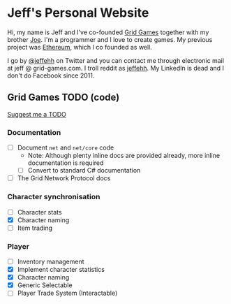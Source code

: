 # Jeff's Personal Website

Hi, my name is Jeff and I've co-founded [Grid Games](http://grid-games.com) together with my brother [Joe](http://joe.grid-games.com). I'm a programmer and I love to create games. My previous project was [Ethereum](http://ethereum.org), which I co founded as well.

I go by [@jeffehh](http://twitter.com/jeffehh) on Twitter and you can contact me through electronic mail at jeff @ grid-games.com. I troll reddit as [jeffehh](http://reddit.com/u/jeffehhh). My LinkedIn is dead and I don't do Facebook since 2011.

## Grid Games TODO (code)

[Suggest me a TODO](https://github.com/obscuren/gg-personal-website/issues/new)

### Documentation

- [ ] Document `net` and `net/core` code
  - Note: Although plenty inline docs are provided already, more inline documentation is required
  - [ ] Convert to standard C# documentation
- [ ] The Grid Network Protocol docs

### Character synchronisation

- [ ] Character stats
- [x] Character naming
- [ ] Item trading

### Player

- [ ] Inventory management
- [x] Implement character statistics
- [x] Character naming
- [x] Generic Selectable
- [ ] Player Trade System (Interactable)
